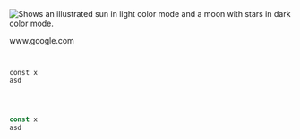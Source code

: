 <picture>
  <source media="(prefers-color-scheme: dark)" srcset="https://user-images.githubusercontent.com/35413456/180746525-4c0f967c-e280-48df-92fd-4750d0e14789.png">
  <source media="(prefers-color-scheme: light)" srcset="https://user-images.githubusercontent.com/35413456/180746664-334b6b2e-0829-4a32-9239-f7d4f1ba30d2.png">
  <img alt="Shows an illustrated sun in light color mode and a moon with stars in dark color mode." src="https://user-images.githubusercontent.com/35413456/180746664-334b6b2e-0829-4a32-9239-f7d4f1ba30d2.png">
</picture>

www&#46;google&#46;com

<pre lang="javascript"><code>

const x
asd

</code></pre>

```javascript


const x
asd


```
